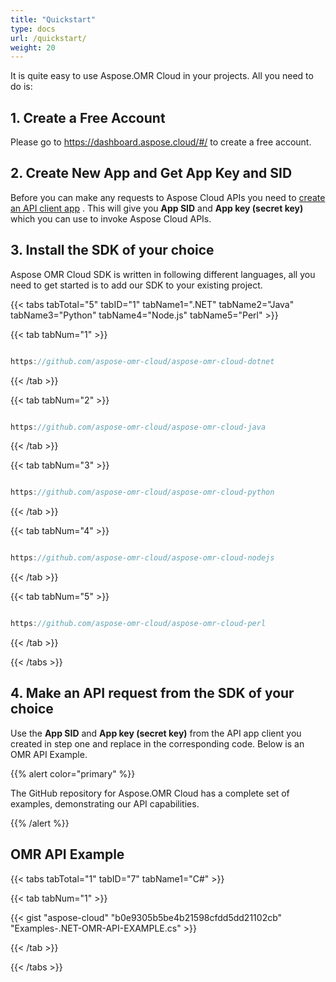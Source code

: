 ```yaml
---
title: "Quickstart"
type: docs
url: /quickstart/
weight: 20
---
```


It is quite easy to use Aspose.OMR Cloud in your projects. All you need to do is:
## **1. Create a Free Account**
Please go to <https://dashboard.aspose.cloud/#/> to create a free account.
## **2. Create New App and Get App Key and SID**
Before you can make any requests to Aspose Cloud APIs you need to [create an API client app](https://docs.aspose.cloud/total/create-new-app-and-get-app-key-and-sid/) . This will give you **App SID** and **App key (secret key)** which you can use to invoke Aspose Cloud APIs.
## **3. Install the SDK of your choice**
Aspose OMR Cloud SDK is written in following different languages, all you need to get started is to add our SDK to your existing project.

{{< tabs tabTotal="5" tabID="1" tabName1=".NET" tabName2="Java" tabName3="Python" tabName4="Node.js" tabName5="Perl" >}}

{{< tab tabNum="1" >}}

```java

https://github.com/aspose-omr-cloud/aspose-omr-cloud-dotnet           

```

{{< /tab >}}

{{< tab tabNum="2" >}}

```java

https://github.com/aspose-omr-cloud/aspose-omr-cloud-java

```

{{< /tab >}}

{{< tab tabNum="3" >}}

```java

https://github.com/aspose-omr-cloud/aspose-omr-cloud-python

```

{{< /tab >}}

{{< tab tabNum="4" >}}

```java

https://github.com/aspose-omr-cloud/aspose-omr-cloud-nodejs

```

{{< /tab >}}

{{< tab tabNum="5" >}}

```java

https://github.com/aspose-omr-cloud/aspose-omr-cloud-perl

```

{{< /tab >}}

{{< /tabs >}}
## **4. Make an API request from the SDK of your choice**
Use the **App SID** and **App key (secret key)** from the API app client you created in step one and replace in the corresponding code. Below is an OMR API Example.

{{% alert color="primary" %}} 

The GitHub repository for Aspose.OMR Cloud has a complete set of examples, demonstrating our API capabilities.

{{% /alert %}} 

## **OMR API Example**

{{< tabs tabTotal="1" tabID="7" tabName1="C#" >}}

{{< tab tabNum="1" >}}

{{< gist "aspose-cloud" "b0e9305b5be4b21598cfdd5dd21102cb" "Examples-.NET-OMR-API-EXAMPLE.cs" >}}

{{< /tab >}}

{{< /tabs >}}
